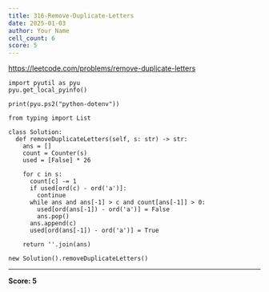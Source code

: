 ```yaml
---
title: 316-Remove-Duplicate-Letters
date: 2025-01-03
author: Your Name
cell_count: 6
score: 5
---
```


https://leetcode.com/problems/remove-duplicate-letters


```
import pyutil as pyu
pyu.get_local_pyinfo()
```


```
print(pyu.ps2("python-dotenv"))
```


```
from typing import List
```


```
class Solution:
  def removeDuplicateLetters(self, s: str) -> str:
    ans = []
    count = Counter(s)
    used = [False] * 26

    for c in s:
      count[c] -= 1
      if used[ord(c) - ord('a')]:
        continue
      while ans and ans[-1] > c and count[ans[-1]] > 0:
        used[ord(ans[-1]) - ord('a')] = False
        ans.pop()
      ans.append(c)
      used[ord(ans[-1]) - ord('a')] = True

    return ''.join(ans)
```


```
new Solution().removeDuplicateLetters()
```


---
**Score: 5**